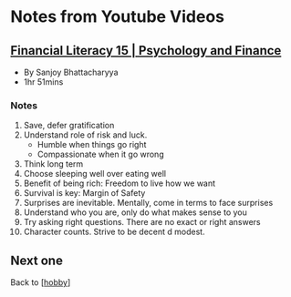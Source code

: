 # Notes from Youtube Videos

## [Financial Literacy 15 | Psychology and Finance](https://www.youtube.com/watch?v=6Hzq-ZrnI1U&list=WL&index=2)

- By Sanjoy Bhattacharyya
- 1hr 51mins

### Notes

1. Save, defer gratification
2. Understand role of risk and luck.
   - Humble when things go right
   - Compassionate when it go wrong
3. Think long term
4. Choose sleeping well over eating well
5. Benefit of being rich: Freedom to live how we want
6. Survival is key: Margin of Safety
7. Surprises are inevitable. Mentally, come in terms to face surprises
8. Understand who you are, only do what makes sense to you
9. Try asking right questions. There are no exact or right answers
10. Character counts. Strive to be decent d modest.



## Next one

Back to [[hobby]]

[//begin]: # "Autogenerated link references for markdown compatibility"
[hobby]: hobby.md "Hobby"
[//end]: # "Autogenerated link references"
